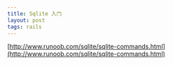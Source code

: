 ```yaml
---
title: Sqlite 入门
layout: post
tags: rails
---
```


[http://www.runoob.com/sqlite/sqlite-commands.html](http://www.runoob.com/sqlite/sqlite-commands.html)